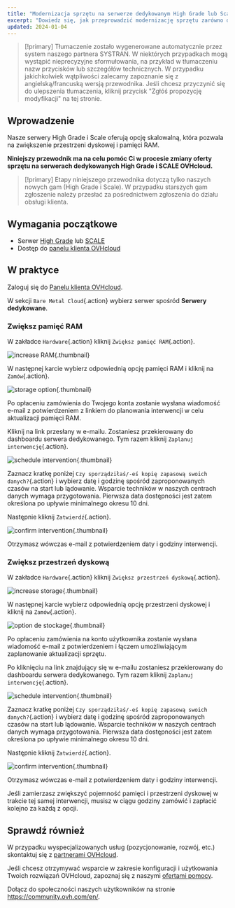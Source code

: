 ```yaml
---
title: "Modernizacja sprzętu na serwerze dedykowanym High Grade lub Scale"
excerpt: "Dowiedz się, jak przeprowadzić modernizację sprzętu zarówno dla gam High Grade, jak i Scale, z poziomu Panelu klienta"
updated: 2024-01-04
---
```


> [!primary]
> Tłumaczenie zostało wygenerowane automatycznie przez system naszego partnera SYSTRAN. W niektórych przypadkach mogą wystąpić nieprecyzyjne sformułowania, na przykład w tłumaczeniu nazw przycisków lub szczegółów technicznych. W przypadku jakichkolwiek wątpliwości zalecamy zapoznanie się z angielską/francuską wersją przewodnika. Jeśli chcesz przyczynić się do ulepszenia tłumaczenia, kliknij przycisk "Zgłóś propozycję modyfikacji" na tej stronie.
>

## Wprowadzenie

Nasze serwery High Grade i Scale oferują opcję skalowalną, która pozwala na zwiększenie przestrzeni dyskowej i pamięci RAM.

**Niniejszy przewodnik ma na celu pomóc Ci w procesie zmiany oferty sprzętu na serwerach dedykowanych High Grade i SCALE OVHcloud.**

> [!primary]
> Etapy niniejszego przewodnika dotyczą tylko naszych nowych gam (High Grade i Scale). W przypadku starszych gam zgłoszenie należy przesłać za pośrednictwem zgłoszenia do działu obsługi klienta.

## Wymagania początkowe

- Serwer [High Grade](https://www.ovhcloud.com/pl/bare-metal/high-grade/) lub [SCALE](https://www.ovhcloud.com/pl/bare-metal/scale/)
- Dostęp do [panelu klienta OVHcloud](/links/manager)

## W praktyce

Zaloguj się do [Panelu klienta OVHcloud](/links/manager).

W sekcji `Bare Metal Cloud`{.action} wybierz serwer spośród **Serwery dedykowane**.

### Zwiększ pamięć RAM

W zakładce `Hardware`{.action} kliknij `Zwiększ pamięć RAM`{.action}.

![increase RAM](images/increaseram.png){.thumbnail}

W następnej karcie wybierz odpowiednią opcję pamięci RAM i kliknij na `Zamów`{.action}.

![storage option](images/selectram.png){.thumbnail}

Po opłaceniu zamówienia do Twojego konta zostanie wysłana wiadomość e-mail z potwierdzeniem z linkiem do planowania interwencji w celu aktualizacji pamięci RAM.

Kliknij na link przesłany w e-mailu. Zostaniesz przekierowany do dashboardu serwera dedykowanego. Tym razem kliknij `Zaplanuj interwencję`{.action}.

![schedule intervention](images/ramintervention.png){.thumbnail}

Zaznacz kratkę poniżej `Czy sporządziłaś/-eś kopię zapasową swoich danych?`{.action} i wybierz datę i godzinę spośród zaproponowanych czasów na start lub lądowanie. Wsparcie techników w naszych centrach danych wymaga przygotowania. Pierwsza data dostępności jest zatem określona po upływie minimalnego okresu 10 dni.

Następnie kliknij `Zatwierdź`{.action}.

![confirm intervention](images/ramconfirm.png){.thumbnail}

Otrzymasz wówczas e-mail z potwierdzeniem daty i godziny interwencji.

### Zwiększ przestrzeń dyskową

W zakładce `Hardware`{.action} kliknij `Zwiększ przestrzeń dyskową`{.action}.

![increase storage](images/increasestorage.png){.thumbnail}

W następnej karcie wybierz odpowiednią opcję przestrzeni dyskowej i kliknij na `Zamów`{.action}.

![option de stockage](images/selectstorage.png){.thumbnail}

Po opłaceniu zamówienia na konto użytkownika zostanie wysłana wiadomość e-mail z potwierdzeniem i łączem umożliwiającym zaplanowanie aktualizacji sprzętu.

Po kliknięciu na link znajdujący się w e-mailu zostaniesz przekierowany do dashboardu serwera dedykowanego. Tym razem kliknij `Zaplanuj interwencję`{.action}.

![schedule intervention](images/storageintervention.png){.thumbnail}

Zaznacz kratkę poniżej `Czy sporządziłaś/-eś kopię zapasową swoich danych?`{.action} i wybierz datę i godzinę spośród zaproponowanych czasów na start lub lądowanie. Wsparcie techników w naszych centrach danych wymaga przygotowania. Pierwsza data dostępności jest zatem określona po upływie minimalnego okresu 10 dni.

Następnie kliknij `Zatwierdź`{.action}.

![confirm intervention](images/confirmintervention.png){.thumbnail}

Otrzymasz wówczas e-mail z potwierdzeniem daty i godziny interwencji.

Jeśli zamierzasz zwiększyć pojemność pamięci i przestrzeni dyskowej w trakcie tej samej interwencji, musisz w ciągu godziny zamówić i zapłacić kolejno za każdą z opcji.

## Sprawdź również <a name="go-further"></a>
 
W przypadku wyspecjalizowanych usług (pozycjonowanie, rozwój, etc.) skontaktuj się z [partnerami OVHcloud](https://partner.ovhcloud.com/pl/directory/).
 
Jeśli chcesz otrzymywać wsparcie w zakresie konfiguracji i użytkowania Twoich rozwiązań OVHcloud, zapoznaj się z naszymi [ofertami pomocy](https://www.ovhcloud.com/pl/support-levels/).
 
Dołącz do społeczności naszych użytkowników na stronie <https://community.ovh.com/en/>.